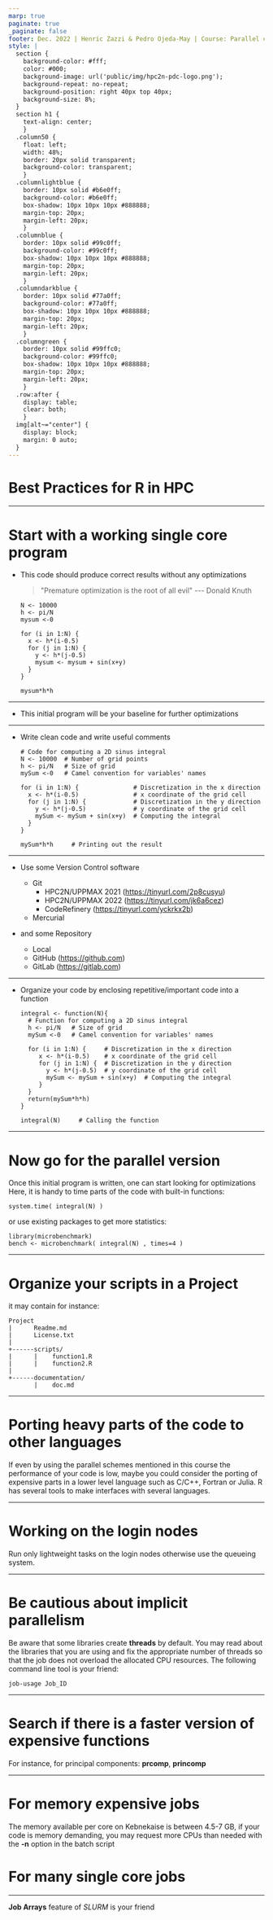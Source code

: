 ```yaml
---
marp: true
paginate: true
_paginate: false
footer: Dec. 2022 | Henric Zazzi & Pedro Ojeda-May | Course: Parallel computing in R
style: |
  section {
    background-color: #fff;
    color: #000;
    background-image: url('public/img/hpc2n-pdc-logo.png');
    background-repeat: no-repeat;
    background-position: right 40px top 40px;
    background-size: 8%;
  }
  section h1 {
    text-align: center;
    }
  .column50 {
    float: left;
    width: 48%;
    border: 20px solid transparent;
    background-color: transparent;
    }
  .columnlightblue {
    border: 10px solid #b6e0ff;
    background-color: #b6e0ff;
    box-shadow: 10px 10px 10px #888888;
    margin-top: 20px;
    margin-left: 20px;
    }
  .columnblue {
    border: 10px solid #99c0ff;
    background-color: #99c0ff;
    box-shadow: 10px 10px 10px #888888;
    margin-top: 20px;
    margin-left: 20px;
    }
  .columndarkblue {
    border: 10px solid #77a0ff;
    background-color: #77a0ff;
    box-shadow: 10px 10px 10px #888888;
    margin-top: 20px;
    margin-left: 20px;
    }
  .columngreen {
    border: 10px solid #99ffc0;
    background-color: #99ffc0;
    box-shadow: 10px 10px 10px #888888;
    margin-top: 20px;
    margin-left: 20px;
    }
  .row:after {
    display: table;
    clear: both;
    }
  img[alt~="center"] {
    display: block;
    margin: 0 auto;
  }
---
```


# Best Practices for R in HPC

---

# Start with a working single core program

* This code should produce correct results without any optimizations
  > "Premature optimization is the root of all evil"  --- Donald Knuth

  ```
  N <- 10000
  h <- pi/N
  mysum <-0

  for (i in 1:N) {
    x <- h*(i-0.5)
    for (j in 1:N) {
      y <- h*(j-0.5)
      mysum <- mysum + sin(x+y)
    }
  }

  mysum*h*h
  ```

---

* This initial program will be your baseline for further optimizations

---

* Write clean code and write useful comments

  ```
  # Code for computing a 2D sinus integral
  N <- 10000  # Number of grid points
  h <- pi/N   # Size of grid
  mySum <-0   # Camel convention for variables' names

  for (i in 1:N) {               # Discretization in the x direction
    x <- h*(i-0.5)               # x coordinate of the grid cell
    for (j in 1:N) {             # Discretization in the y direction
      y <- h*(j-0.5)             # y coordinate of the grid cell
      mySum <- mySum + sin(x+y)  # Computing the integral
    }
  }

  mySum*h*h     # Printing out the result
  ```

---

* Use some Version Control software
   * Git
      * HPC2N/UPPMAX 2021 (https://tinyurl.com/2p8cusyu)
      * HPC2N/UPPMAX 2022 (https://tinyurl.com/jk6a6cez)
      * CodeRefinery (https://tinyurl.com/yckrkx2b)
   * Mercurial

* and some Repository
   * Local 
   * GitHub (https://github.com)
   * GitLab (https://gitlab.com)
---

* Organize your code by enclosing repetitive/important code into a function

  ```
  integral <- function(N){ 
    # Function for computing a 2D sinus integral
    h <- pi/N   # Size of grid
    mySum <-0   # Camel convention for variables' names
  
    for (i in 1:N) {     # Discretization in the x direction
       x <- h*(i-0.5)    # x coordinate of the grid cell
       for (j in 1:N) {  # Discretization in the y direction
         y <- h*(j-0.5)  # y coordinate of the grid cell
         mySum <- mySum + sin(x+y)  # Computing the integral
       }
    }
    return(mySum*h*h)
  }

  integral(N)     # Calling the function
  ```

---

# Now go for the parallel version

Once this initial program is written, one can start looking for optimizations
Here, it is handy to time parts of the code with built-in functions:

  ```
  system.time( integral(N) )
  ```

  or use existing packages to get more statistics:

  ```
  library(microbenchmark)
  bench <- microbenchmark( integral(N) , times=4 )
  ```

---

# Organize your scripts in a Project 

it may contain for instance:

  ```
  Project 
  |      Readme.md
  |      License.txt
  |      
  +------scripts/
  |      |    function1.R
  |      |    function2.R
  |
  +------documentation/
         |    doc.md
  ```

---

# Porting heavy parts of the code to other languages

If even by using the parallel schemes mentioned in this course
the performance of your code is low, maybe you could consider
the porting of expensive parts in a lower level language such as
C/C++, Fortran or Julia. R has several tools to make interfaces
with several languages.

---

# Working on the login nodes

Run only lightweight tasks on the login nodes otherwise use the
queueing system.

---

# Be cautious about implicit parallelism

Be aware that some libraries create **threads** by default. You
may read about the libraries that you are using and fix the appropriate
number of threads so that the job does not overload the allocated
CPU resources. The following command line tool is your friend:

  ```
  job-usage Job_ID
  ```

---

# Search if there is a faster version of expensive functions

For instance, for principal components: **prcomp**, **princomp**

---

# For memory expensive jobs

The memory available per core on Kebnekaise is between 4.5-7 GB, if
your code is memory demanding, you may request more CPUs than needed
with the **-n** option in the batch script

# For many single core jobs 

---

**Job Arrays** feature of *SLURM* is your friend